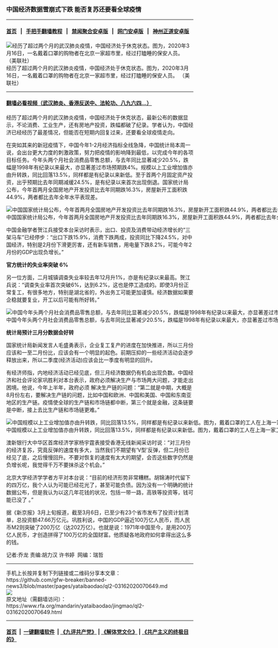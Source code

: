### 中国经济数据雪崩式下跌  能否复苏还要看全球疫情
------------------------

#### [首页](https://github.com/gfw-breaker/banned-news3/blob/master/README.md) &nbsp;&nbsp;|&nbsp;&nbsp; [手把手翻墙教程](https://github.com/gfw-breaker/guides/wiki) &nbsp;&nbsp;|&nbsp;&nbsp; [禁闻聚合安卓版](https://github.com/gfw-breaker/bn-android) &nbsp;&nbsp;|&nbsp;&nbsp; [网门安卓版](https://github.com/oGate2/oGate) &nbsp;&nbsp;|&nbsp;&nbsp; [神州正道安卓版](https://github.com/SzzdOgate/update) 



<div id="headerimg">
 <img alt="经历了超过两个月的武汉肺炎疫情，中国经济处于休克状态。图为，2020年3月16日，一名戴着口罩的购物者在北京一家超市里，经过打瞌睡的保安人员。 （美联社）
" src="https://www.rfa.org/mandarin/yataibaodao/jingmao/ql2-03162020070649.html/AP_20076321882193.jpg/@@images/1c334c3c-2d3d-4962-a276-ece4239a2ae3.jpeg" title="经历了超过两个月的武汉肺炎疫情，中国经济处于休克状态。图为，2020年3月16日，一名戴着口罩的购物者在北京一家超市里，经过打瞌睡的保安人员。 （美联社）
"/>
 <div id="headerimgcontents">
  <div id="headerimgcaption">
   <span>
    经历了超过两个月的武汉肺炎疫情，中国经济处于休克状态。图为，2020年3月16日，一名戴着口罩的购物者在北京一家超市里，经过打瞌睡的保安人员。 （美联社）
   </span>
   <!-- zoomattribute -->
  </div>
  <!-- headerimgcaption -->
 </div>
 <!-- headerimagecontents -->
</div>

<hr/>


#### [翻墙必看视频（武汉肺炎、香港反送中、法轮功、八九六四...）](https://github.com/gfw-breaker/banned-news3/blob/master/pages/link3.md)

<div id="storytext">
 <div>
  <div class="slot_header">
  </div>
 </div>
 <p>
  经历了超过两个月的武汉肺炎疫情，中国经济处于休克状态，最新公布的数据显示，不论消费、工业生产，还有房地产投资，跌幅都破了纪录。学者认为，中国经济已经经历了最差情况，但能否在短期内回复过来，还要看全球疫情走向。
 </p>
 <p>
  在突如其来的新冠疫情下，中国今年1-2月经济指标全线急降，中国统计局本周一说，会出台更大力度的刺激政策，努力把疫情的影响降到最低，以完成今年的各项目标任务。今年头两个月社会消费品零售总额，与去年同比显著减少20.5%，跌幅是1998年有纪录以来最大，亦显著差过市场预期跌4%。规模以上工业增加值亦由升转跌，同比回落13.5%，同样都是有纪录以来新低。至于首两个月固定资产投资，出乎预期比去年同期减缓24.5%，是有纪录以来首次出现倒退。国家统计局公布，今年首两月全国房地产开发投资比去年同期跌16.3%，房屋新开工面积跌44.9%，两者都比去年全年水平表现差。
 </p>
 <p>
 </p>
 <p>
  <b>
  </b>
 </p>
 <p>
  <b>
  </b>
 </p>
 <p>
 </p>
 <p>
  <div class="image-inline captioned" style="width:1500px;">
   <div style="width:1500px;">
    <img alt="中国国家统计局公布，今年首两月全国房地产开发投资比去年同期跌16.3%，房屋新开工面积跌44.9%，两者都比去年全年水平表现差。（美联社）" src="https://www.rfa.org/mandarin/yataibaodao/jingmao/ql2-03162020070649.html/AP_20055258335664.jpg" title="中国国家统计局公布，今年首两月全国房地产开发投资比去年同期跌16.3%，房屋新开工面积跌44.9%，两者都比去年全年水平表现差。（美联社）"/>
   </div>
   <div class="image-caption">
    <span style="width:1500px;">
     中国国家统计局公布，今年首两月全国房地产开发投资比去年同期跌16.3%，房屋新开工面积跌44.9%，两者都比去年全年水平表现差。（美联社）
    </span>
    <span class="copyright">
    </span>
   </div>
  </div>
 </p>
 <p>
  中国金融学者贺江兵接受本台采访时表示，出口、投资及消费带动经济增长的“三架马车”已经停步：“出口下跌15.9%，消费下跌两成，投资同比下降24.5%，对中国经济，特别是2月份下滑更厉害，还有新车销售，用电量下跌8.2%，可能今年2月份的GDP出现负增长。”
 </p>
 <p>
  <b>
   官方统计的失业率突破
  </b>
  <b>
   6%
  </b>
 </p>
 <p>
  另一位方面，二月城镇调查失业率较去年12月升1%，亦是有纪录以来最高。贺江兵说：“调查失业率首次突破6%，达到6.2%，这也是停工造成的。即使3月份正常复工，有很多地方，特别是湖北省的，外出务工可能更加谨慎。经济数据如果要企稳就要复业，开工以后可能有所好转。”
 </p>
 <p>
 </p>
 <p>
  <div class="image-inline captioned" style="width:1500px;">
   <div style="width:1500px;">
    <img alt="中国今年头两个月社会消费品零售总额，与去年同比显著减少20.5%，跌幅是1998年有纪录以来最大，亦显著差过市场预期跌4%。图为，2020年3月7日，一名送货员在北京一家空荡荡的购物中心里。（美联社）" src="https://www.rfa.org/mandarin/yataibaodao/jingmao/ql2-03162020070649.html/AP_20067211505094.jpg" title="中国今年头两个月社会消费品零售总额，与去年同比显著减少20.5%，跌幅是1998年有纪录以来最大，亦显著差过市场预期跌4%。图为，2020年3月7日，一名送货员在北京一家空荡荡的购物中心里。（美联社）"/>
   </div>
   <div class="image-caption">
    <span style="width:1500px;">
     中国今年头两个月社会消费品零售总额，与去年同比显著减少20.5%，跌幅是1998年有纪录以来最大，亦显著差过市场预期跌4%。图为，2020年3月7日，一名送货员在北京一家空荡荡的购物中心里。（美联社）
    </span>
    <span class="copyright">
    </span>
   </div>
  </div>
 </p>
 <p>
  <b>
  </b>
 </p>
 <p>
  <b>
   统计局预计三月分数据会好转
  </b>
 </p>
 <p>
  国家统计局新闻发言人毛盛勇表示，企业复工复产的进度在加快推进，所以三月份应该和一至二月份比，应该会有一个明显的起色。前期压抑的一些经济活动会逐步释放出来，所以二季度(经济活动)应该会比一季度有明显的回升。
 </p>
 <p>
  有经济师指，内地经济活动已经见底，但三月经济数据仍有机会出现负数。中国经济和社会评论家巩胜利对本台表示，政府必须解决生产与市场两大问题，才能走出困境。他说，今年上半年，政府必须 解决生产链的问题：“第二就是中期，大概是8月份左右，要解决生产链的问题，比如中国和欧洲、中国和美国、中国和东南亚地区的生产链。疫情使全球的生产链和市场链都中断，第三个就是金融，这条链要是中断，接上去比生产链和市场链更难。”
 </p>
 <p>
 </p>
 <p>
  <div class="image-inline captioned" style="width:1500px;">
   <div style="width:1500px;">
    <img alt="中国规模以上工业增加值亦由升转跌，同比回落13.5%，同样都是有纪录以来新低。图为，戴着口罩的工人在上海一家工厂的汽车座椅装配线上工作。（路透社）" src="https://www.rfa.org/mandarin/yataibaodao/jingmao/ql2-03162020070649.html/2020-03-10T031057Z_1001307644_RC2RGF9Y5PTX_RTRMADP_3_CHINA-ECONOMY-INFLATION.jpg" title="中国规模以上工业增加值亦由升转跌，同比回落13.5%，同样都是有纪录以来新低。图为，戴着口罩的工人在上海一家工厂的汽车座椅装配线上工作。（路透社）"/>
   </div>
   <div class="image-caption">
    <span style="width:1500px;">
     中国规模以上工业增加值亦由升转跌，同比回落13.5%，同样都是有纪录以来新低。图为，戴着口罩的工人在上海一家工厂的汽车座椅装配线上工作。（路透社）
    </span>
    <span class="copyright">
    </span>
   </div>
  </div>
 </p>
 <p>
  澳新银行大中华区首席经济学家杨宇霆表接受香港无线新闻采访时说：“对三月份的经济复苏，究竟反弹的速度有多大，当然我们不期望有‘V型’反弹，但二月份已经见了底，之后慢慢回升。不要对恢复的速度有太大的期望，会否这些数字仍然是负增长呢，我觉得千万不要抹杀这个机会。”
 </p>
 <p>
  北京大学经济学学者方平对本台说：“目前的经济形势非常糟糕。胡锦涛时代留下的四万亿，我个人认为可能已经花光了，甚至可能负债。因为没有一个明确的统计数据公布，但是我认为以这几年花钱的状况，包括一带一路，高铁等投资等，钱可能已没了 。”
 </p>
 <p>
  据《新京报》3月上旬报道，截至3月6日，已至少有23个省市发布了投资计划清单，总投资额47.66万亿元。巩胜利说，中国的GDP逼近100万亿人民币，而人民币M2则突破了200万亿（达202万亿）。也就是说：1971年中国至今，是用200万亿人民币，才创造拼得了100万亿的全国财富。他质疑各地政府如何拿得出这么多的钱。
 </p>
 <p>
 </p>
 <p>
  记者:乔龙 责编:胡力汉 许书婷  网编：瑞哲
 </p>
</div>

<hr/>
手机上长按并复制下列链接或二维码分享本文章：<br/>
https://github.com/gfw-breaker/banned-news3/blob/master/pages/yataibaodao/ql2-03162020070649.md <br/>
<a href='https://github.com/gfw-breaker/banned-news3/blob/master/pages/yataibaodao/ql2-03162020070649.md'><img src='https://github.com/gfw-breaker/banned-news3/blob/master/pages/yataibaodao/ql2-03162020070649.md.png'/></a> <br/>
原文地址（需翻墙访问）：https://www.rfa.org/mandarin/yataibaodao/jingmao/ql2-03162020070649.html


------------------------
#### [首页](https://github.com/gfw-breaker/banned-news3/blob/master/README.md) &nbsp;|&nbsp; [一键翻墙软件](https://github.com/gfw-breaker/nogfw/blob/master/README.md) &nbsp;| [《九评共产党》](https://github.com/gfw-breaker/9ping.md/blob/master/README.md#九评之一评共产党是什么) | [《解体党文化》](https://github.com/gfw-breaker/jtdwh.md/blob/master/README.md) | [《共产主义的终极目的》](https://github.com/gfw-breaker/gczydzjmd.md/blob/master/README.md)


<img src='http://gfw-breaker.win/banned-news3/pages/yataibaodao/ql2-03162020070649.md' width='0px' height='0px'/>